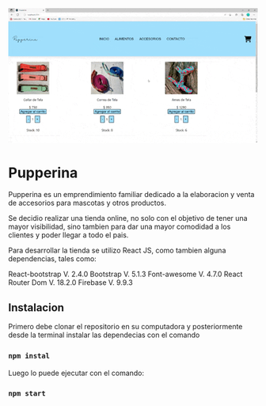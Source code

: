 
<img src="public/assets/gif/gif.gif">

# Pupperina 

Pupperina es un emprendimiento familiar dedicado a la elaboracion y venta de accesorios para mascotas y otros productos.

Se decidio realizar una tienda online, no solo con el objetivo de tener una mayor visibilidad, sino tambien para dar una mayor comodidad a los clientes y poder llegar a todo el pais.

Para desarrollar la tienda se utilizo React JS, como tambien alguna dependencias, tales como:

React-bootstrap V. 2.4.0
Bootstrap V. 5.1.3
Font-awesome V. 4.7.0 
React Router Dom V. 18.2.0 
Firebase V. 9.9.3

## Instalacion

Primero debe clonar el repositorio en su computadora y posteriormente desde la terminal instalar las dependecias con el comando

### `npm instal`

Luego lo puede ejecutar con el comando:

### `npm start`

